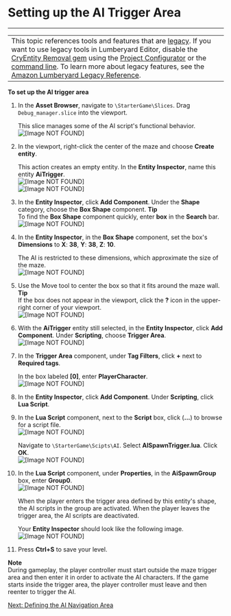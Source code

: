# Setting up the AI Trigger Area<a name="ai-trigger-area"></a>


****  

|  | 
| --- |
| This topic references tools and features that are [legacy](https://docs.aws.amazon.com/lumberyard/latest/userguide/ly-glos-chap.html#legacy)\. If you want to use legacy tools in Lumberyard Editor, disable the [CryEntity Removal gem](https://docs.aws.amazon.com/lumberyard/latest/userguide/gems-system-cryentity-removal-gem.html) using the [Project Configurator](https://docs.aws.amazon.com/lumberyard/latest/userguide/configurator-intro.html) or the [command line](https://docs.aws.amazon.com/lumberyard/latest/userguide/lmbr-exe.html)\. To learn more about legacy features, see the [Amazon Lumberyard Legacy Reference](https://docs.aws.amazon.com/lumberyard/latest/legacyreference/)\. | 

**To set up the AI trigger area**

1. In the **Asset Browser**, navigate to `\StarterGame\Slices`\. Drag `Debug_manager.slice` into the viewport\.

   This slice manages some of the AI script's functional behavior\.  
![\[Image NOT FOUND\]](http://docs.aws.amazon.com/lumberyard/latest/gettingstartedguide/images/ai-trigger-area-debug.png)

1. In the viewport, right\-click the center of the maze and choose **Create entity**\.

   This action creates an empty entity\. In the **Entity Inspector**, name this entity **AiTrigger**\.  
![\[Image NOT FOUND\]](http://docs.aws.amazon.com/lumberyard/latest/gettingstartedguide/images/ai-trigger-area-create.png)  
![\[Image NOT FOUND\]](http://docs.aws.amazon.com/lumberyard/latest/gettingstartedguide/images/ai-trigger-area-name.png)

1. In the **Entity Inspector**, click **Add Component**\. Under the **Shape** category, choose the **Box Shape** component\.
**Tip**  
To find the **Box Shape** component quickly, enter **box** in the **Search** bar\.  
![\[Image NOT FOUND\]](http://docs.aws.amazon.com/lumberyard/latest/gettingstartedguide/images/ai-trigger-area-box.png)

1. In the **Entity Inspector**, in the **Box Shape** component, set the box's **Dimensions** to **X**: **38**, **Y**: **38**, **Z**: **10**\.

   The AI is restricted to these dimensions, which approximate the size of the maze\.  
![\[Image NOT FOUND\]](http://docs.aws.amazon.com/lumberyard/latest/gettingstartedguide/images/ai-trigger-area-dimensions.png)

1. Use the Move tool to center the box so that it fits around the maze wall\.
**Tip**  
If the box does not appear in the viewport, click the **?** icon in the upper\-right corner of your viewport\.  
![\[Image NOT FOUND\]](http://docs.aws.amazon.com/lumberyard/latest/gettingstartedguide/images/ai-trigger-area-triggerarea.png)

1. With the **AiTrigger** entity still selected, in the **Entity Inspector**, click **Add Component**\. Under **Scripting**, choose **Trigger Area**\.  
![\[Image NOT FOUND\]](http://docs.aws.amazon.com/lumberyard/latest/gettingstartedguide/images/ai-trigger-area-trigger-area.png)

1. In the **Trigger Area** component, under **Tag Filters**, click **\+** next to **Required tags**\.

   In the box labeled **\[0\]**, enter **PlayerCharacter**\.  
![\[Image NOT FOUND\]](http://docs.aws.amazon.com/lumberyard/latest/gettingstartedguide/images/ai-trigger-area-tag.png)

1. In the **Entity Inspector**, click **Add Component**\. Under **Scripting**, click **Lua Script**\.

1. In the **Lua Script** component, next to the **Script** box, click \(**\.\.\.**\) to browse for a script file\.  
![\[Image NOT FOUND\]](http://docs.aws.amazon.com/lumberyard/latest/gettingstartedguide/images/ai-trigger-area-script.png)

   Navigate to `\StarterGame\Scipts\AI`\. Select **AISpawnTrigger\.lua**\. Click **OK**\.  
![\[Image NOT FOUND\]](http://docs.aws.amazon.com/lumberyard/latest/gettingstartedguide/images/ai-trigger-area-aispawntrigger.png)

1. In the **Lua Script** component, under **Properties**, in the **AiSpawnGroup** box, enter **Group0**\.  
![\[Image NOT FOUND\]](http://docs.aws.amazon.com/lumberyard/latest/gettingstartedguide/images/ai-trigger-area-aispawngroup.png)

   When the player enters the trigger area defined by this entity's shape, the AI scripts in the group are activated\. When the player leaves the trigger area, the AI scripts are deactivated\.

   Your **Entity Inspector** should look like the following image\.  
![\[Image NOT FOUND\]](http://docs.aws.amazon.com/lumberyard/latest/gettingstartedguide/images/ai-trigger-area-done.png)

1. Press **Ctrl\+S** to save your level\.

**Note**  
During gameplay, the player controller must start outside the maze trigger area and then enter it in order to activate the AI characters\. If the game starts inside the trigger area, the player controller must leave and then reenter to trigger the AI\.

[Next: Defining the AI Navigation Area](ai-navigation-area.md)